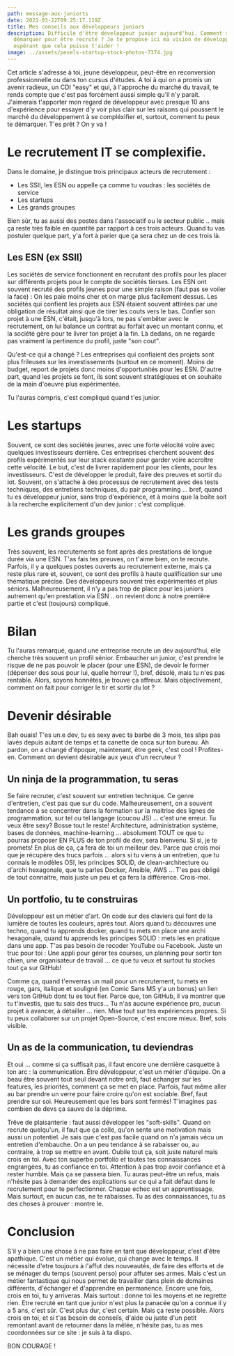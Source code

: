 ```yaml
---
path: message-aux-juniorts
date: 2021-03-22T09:25:17.119Z
title: Mes conseils aux développeurs juniors
description: Difficile d'être développeur junior aujourd'hui. Comment se
  démarquer pour être recruté ? Je te propose ici ma vision de développeur. En
  espérant que cela puisse t'aider !
image: ../assets/pexels-startup-stock-photos-7374.jpg
---
```

Cet article s'adresse à toi, jeune développeur, peut-être en reconversion professionnelle ou dans ton cursus d'études. A toi à qui on a promis un avenir radieux, un CDI "easy" et qui, à l'approche du marché du travail, te rends compte que c'est pas forcément aussi simple qu'il n'y parait. J'aimerais t'apporter mon regard de développeur avec presque 10 ans d'expérience pour essayer d'y voir plus clair sur les raisons qui poussent le marché du développement à se compléxifier et, surtout, comment tu peux te démarquer. T'es prêt ? On y va !

# Le recrutement IT se complexifie. 

Dans le domaine, je distingue trois principaux acteurs de recrutement : 

* Les SSII, les ESN ou appelle ça comme tu voudras : les sociétés de service
* Les startups
* Les grands groupes

Bien sûr, tu as aussi des postes dans l'associatif ou le secteur public .. mais ça reste très faible en quantité par rapport à ces trois acteurs. Quand tu vas postuler quelque part, y'a fort à parier que ça sera chez un de ces trois là. 

## Les ESN (ex SSII) 

Les sociétés de service fonctionnent en recrutant des profils pour les placer sur différents projets pour le compte de sociétés tierses. Les ESN ont souvent recruté des profils jeunes pour une simple raison (faut pas se voiler la face) : On les paie moins cher et on marge plus facilement dessus. Les sociétés qui confient les projets aux ESN étaient souvent attirées par une obligation de résultat ainsi que de tirer les couts vers le bas. Confier son projet à une ESN, c'était, jusqu'à lors, ne pas s'embêter avec le recrutement, on lui balance un contrat au forfait avec un montant connu, et la société gère pour te livrer ton projet à la fin. Là dedans, on ne regarde pas vraiment la pertinence du profil, juste "son cout". 

Qu'est-ce qui a changé ? Les entreprises qui confiaient des projets sont plus frileuses sur les investissements (surtout en ce moment). Moins de budget, report de projets donc moins d'opportunités pour les ESN. D'autre part, quand les projets se font, ils sont souvent stratégiques et on souhaite de la main d'oeuvre plus expérimentée. 

Tu l'auras compris, c'est compliqué quand t'es junior. 

# Les startups

Souvent, ce sont des sociétés jeunes, avec une forte vélocité voire avec quelques investisseurs derrière. Ces entreprises cherchent souvent des profils expérimentés sur leur stack existante pour garder voire accroître cette vélocité. Le but, c'est de livrer rapidement pour les clients, pour les investisseurs. C'est de développer le produit, faire des preuves et sortir du lot. Souvent, on s'attache à des processus de recrutement avec des tests techniques, des entretiens techniques, du pair programming ... bref, quand tu es développeur junior, sans trop d'expérience, et à moins que la boîte soit à la recherche explicitement d'un dev junior : c'est compliqué. 

# Les grands groupes

Très souvent, les recrutements se font après des prestations de longue durée via une ESN. T'as fais tes preuves, on t'aime bien, on te recrute. Parfois, il y a quelques postes ouverts au recrutement externe, mais ça reste plus rare et, souvent, ce sont des profils à haute qualification sur une thématique précise. Des développeurs souvent très expérimentés et plus séniors. Malheureusement, il n'y a pas trop de place pour les juniors autrement qu'en prestation via ESN .. on revient donc à notre première partie et c'est (toujours) compliqué. 

# Bilan 

Tu l'auras remarqué, quand une entreprise recrute un dev aujourd'hui, elle cherche très souvent un profil sénior. Embaucher un junior, c'est prendre le risque de ne pas pouvoir le placer (pour une ESN), de devoir le former (dépenser des sous pour lui, quelle horreur !), bref, désolé, mais tu n'es pas rentable. Alors, soyons honnêtes, je trouve ça affreux. Mais objectivement, comment on fait pour corriger le tir et sortir du lot ? 

# Devenir désirable

Bah ouais! T'es un.e dev, tu es sexy avec ta barbe de 3 mois, tes slips pas lavés depuis autant de temps et ta canette de coca sur ton bureau. Ah pardon, on a changé d'époque, maintenant, être geek, c'est cool ! Profites-en. Comment on devient désirable aux yeux d'un recruteur ? 

## Un ninja de la programmation, tu seras

Se faire recruter, c'est souvent sur entretien technique. Ce genre d'entretien, c'est pas que sur du code. Malheureusement, on a souvent tendance à se concentrer dans la formation sur la maitrise des lignes de programmation, sur tel ou tel langage (coucou JS) ... c'est une erreur. Tu veux être sexy? Bosse tout le reste! Architecture, administration système, bases de données, machine-learning ... absolument TOUT ce que tu pourras proposer EN PLUS de ton profil de dev, sera bienvenu. Si si, je te promets! En plus de ça, ça fera de toi un meilleur dev. Parce que crois moi que je récupère des trucs parfois ... alors si tu viens à un entretien, que tu connais le modèles OSI, les principes SOLID, de clean-architecture ou d'archi hexagonale, que tu parles Docker, Ansible, AWS ... T'es pas obligé de tout connaitre, mais juste un peu et ça fera la différence. Crois-moi.  

## Un portfolio, tu te construiras

Développeur est un métier d'art. On code sur des claviers qui font de la lumière de toutes les couleurs, après tout. Alors quand tu découvres une techno, quand tu apprends docker, quand tu mets en place une archi hexagonale, quand tu apprends les principes SOLID : mets les en pratique dans une app. T'as pas besoin de recoder YouTube ou Facebook. Juste un truc pour toi : Une appli pour gérer tes courses, un planning pour sortir ton chien, une organisateur de travail ... ce que tu veux et surtout tu stockes tout ça sur GitHub! 

Comme ça, quand t'enverras un mail pour un recrutement, tu mets en rouge, gars, italique et souligné (en Comic Sans MS y'a un bonus) un lien vers ton GitHub dont tu es tout fier. Parce que, ton GitHub, il va montrer que tu t'investis, que tu sais des trucs... Tu n'as aucune expérience pro, aucun projet à avancer, à détailler ... rien. Mise tout sur tes expériences propres. Si tu peux collaborer sur un projet Open-Source, c'est encore mieux. Bref, sois visible. 

## Un as de la communication, tu deviendras

Et oui ... comme si ça suffisait pas, il faut encore une dernière casquette à ton arc : la communication. Être développeur, c'est un métier d'équipe. On a beau être souvent tout seul devant notre ordi, faut échanger sur les features, les priorités, comment ça se met en place. Parfois, faut même aller au bar prendre un verre pour faire croire qu'on est sociable. Bref, faut prendre sur soi. Heureusement que les bars sont fermés! T'imagines pas combien de devs ça sauve de la déprime.

Trêve de plaisanterie : faut aussi développer les "soft-skills". Quand on recrute quelqu'un, il faut que ça colle, qu'on sente une motivation mais aussi un potentiel. Je sais que c'est pas facile quand on n'a jamais vécu un entretien d'embauche. On a un peu tendance à se rabaisser ou, au contraire, à trop se mettre en avant. Oublie tout ça, soit juste naturel mais crois en toi. Avec ton superbe portfolio et toutes tes connaissances engrangées, tu as confiance en toi. Attention à pas trop avoir confiance et à rester humble. Mais ça se passera bien. Tu auras peut-être un refus, mais n'hésite pas à demander des explications sur ce qui a fait défaut dans le recrutement pour te perfectionner. Chaque echec est un apprentissage. Mais surtout, en aucun cas, ne te rabaisses. Tu as des connaissances, tu as des choses à prouver : montre le. 

# Conclusion

S'il y a bien une chose à ne pas faire en tant que développeur, c'est d'être apathique. C'est un métier qui évolue, qui change avec le temps. Il nécessite d'etre toujours à l'affut des nouveautés, de faire des efforts et de se ménager du temps (souvent perso) pour affuter ses armes. Mais c'est un métier fantastique qui nous permet de travailler dans plein de domaines différents, d'échanger et d'apprendre en permanence. Encore une fois, crois en toi, tu y arriveras. Mais surtout : donne toi les moyens et ne regrette rien. Etre recruté en tant que junior n'est plus la panacée qu'on a connue il y a 5 ans, c'est sûr. C'est plus dur, c'est certain. Mais ça reste possible. Alors crois en toi, et si t'as besoin de conseils, d'aide ou juste d'un petit remontant avant de retourner dans la mêlée, n'hésite pas, tu as mes coordonnées sur ce site : je suis à ta dispo. 

BON COURAGE !